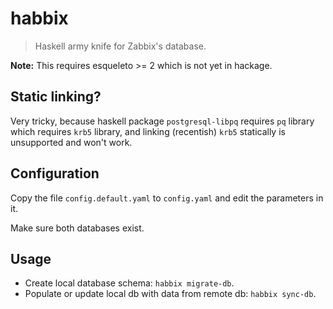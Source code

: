 # habbix

> Haskell army knife for Zabbix's database.

**Note:** This requires esqueleto >= 2 which is not yet in hackage.

## Static linking?

Very tricky, because haskell package `postgresql-libpq` requires `pq` library
which requires `krb5` library, and linking (recentish) `krb5` statically is
unsupported and won't work.

## Configuration

Copy the file `config.default.yaml` to `config.yaml` and edit the parameters in
it.

Make sure both databases exist.

## Usage

- Create local database schema: `habbix migrate-db`.
- Populate or update local db with data from remote db: `habbix sync-db`.
